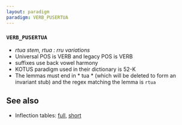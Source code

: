 ```yaml
---
layout: paradigm
paradigm: VERB_PUSERTUA
---
```

### ` VERB_PUSERTUA `

* _rtua stem, rtua : rru variations_
* Universal POS is VERB and legacy POS is VERB
* suffixes use back vowel harmony
* KOTUS paradigm used in their dictionary is 52-K
* The lemmas must end in * tua * (which will be deleted to form an invariant stub) and the regex matching the lemma is ` rtua `

## See also

* Inflection tables: [full](gen/P/pusertua.html), [short](gen/P/pusertua_wikt.html)

